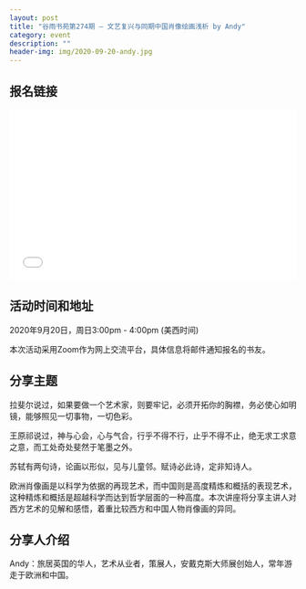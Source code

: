 ```yaml
---
layout: post
title: "谷雨书苑第274期 — 文艺复兴与同期中国肖像绘画浅析 by Andy"
category: event
description: ""
header-img: img/2020-09-20-andy.jpg
---
```


## 报名链接
<div style="width:100%; text-align:left;" ><iframe src="//eventbrite.com/tickets-external?eid=120949295599&ref=etckt" frameborder="0" height="300" width="100%" vspace="0" hspace="0" marginheight="5" marginwidth="5" scrolling="auto" allowtransparency="true"></iframe></div>

## 活动时间和地址
2020年9月20日，周日3:00pm - 4:00pm (美西时间)

本次活动采用Zoom作为网上交流平台，具体信息将邮件通知报名的书友。

## 分享主题
拉斐尔说过，如果要做一个艺术家，则要牢记，必须开拓你的胸襟，务必使心如明镜，能够照见一切事物，一切色彩。

王原祁说过，神与心会，心与气合，行乎不得不行，止乎不得不止，绝无求工求意之意，而工处奇处斐然于笔墨之外。

苏轼有两句诗，论画以形似，见与儿童邻。赋诗必此诗，定非知诗人。

欧洲肖像画是以科学为依据的再现艺术，而中国则是高度精炼和概括的表现艺术，这种精炼和概括是超越科学而达到哲学层面的一种高度。本次讲座将分享主讲人对西方艺术的见解和感悟，着重比较西方和中国人物肖像画的异同。



## 分享人介绍
Andy：旅居英国的华人，艺术从业者，策展人，安戴克斯大师展创始人，常年游走于欧洲和中国。
